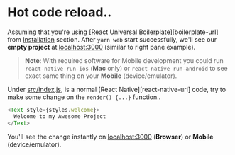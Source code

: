 # Hot code reload..

Assuming that you're using [React Universal Boilerplate][boilerplate-url] from [Installation](/docs/intro/installation) section.
After `yarn web` start successfully, we'll see our **empty project** at [localhost:3000](localhost:3000) (similar to right pane example).

>**Note**: With required software for Mobile development you could run
`react-native run-ios` (**Mac** only) 
or 
`react-native run-android` 
to see exact same thing on your **Mobile** (device/emulator). 

Under [src/index.js](https://github.com/cloudle/react-universal-ui-boilerplate/blob/master/src/index.js),
is a normal [React Native][react-native-url] code, try to make some change on the `render() {...}` function..

```jsx:src/index.js
<Text style={styles.welcome}>
  Welcome to my Awesome Project
</Text>
```

You'll see the change instantly on [localhost:3000](localhost:3000) (**Browser**) or **Mobile** (device/emulator).
